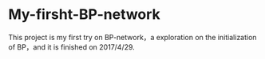 # My-firsht-BP-network
This project is my first try on BP-network，a exploration on the initialization of BP，and it is finished on 2017/4/29.
